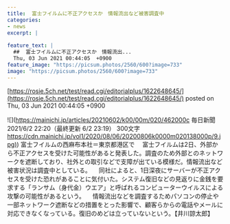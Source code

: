 ```yaml
---
title:  富士フイルムに不正アクセスか　情報流出など被害調査中  
categories:
- news
excerpt: |
  
feature_text: |
  ##  富士フイルムに不正アクセスか　情報流出...
  Thu, 03 Jun 2021 00:44:05  +0900
feature_image: "https://picsum.photos/2560/600?image=733"
image: "https://picsum.photos/2560/600?image=733"
---
```


[https://rosie.5ch.net/test/read.cgi/editorialplus/1622648645/](https://rosie.5ch.net/test/read.cgi/editorialplus/1622648645/)
posted on Thu, 03 Jun 2021 00:44:05  +0900

<!--more-->

![](https://mainichi.jp/articles/20210602/k00/00m/020/462000c 毎日新聞 2021/6/2 22:20（最終更新 6/2 23:19） 300文字 [https://cdn.mainichi.jp/vol1/2020/08/06/20200806k0000m020138000p/9.jpg)](https://cdn.mainichi.jp/vol1/2020/08/06/20200806k0000m020138000p/9.jpg)) 富士フイルムの西麻布本社＝東京都港区で 　富士フイルムは2日、外部から不正アクセスを受けた可能性があると発表した。調査のため外部とのネットワークを遮断しており、社外との取引などで支障が出ている模様だ。情報流出など被害状況は調査中としている。 　同社によると、1日深夜にサーバーが不正アクセスを受けた恐れがあることに気付いた。システム復旧などの見返りに金銭を要求する「ランサム（身代金）ウエア」と呼ばれるコンピューターウイルスによる攻撃の可能性があるという。 　情報流出などを調査するためパソコンの停止や一部ネットワーク遮断などの措置をとった影響で、顧客らからの電話やメールに対応できなくなっている。復旧のめどは立っていないという。【井川諒太郎】
